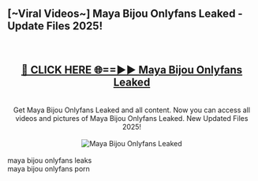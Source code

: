 <h2>[~Viral Videos~] Maya Bijou Onlyfans Leaked - Update Files 2025!</h2>
<br>
<div align="center">
<h2><a href="https://betterlinks.top/A2PfLJ" rel="nofollow">🔴 CLICK HERE 🌐==►► Maya Bijou Onlyfans Leaked</a></h2>
<br>
Get Maya Bijou Onlyfans Leaked and all content. Now you can access all videos and pictures of Maya Bijou Onlyfans Leaked. New Updated Files 2025!
<br>
<br>
<a href="https://betterlinks.top/A2PfLJ" rel="nofollow" data-target="animated-image.originalLink"><img src="https://i.ibb.co.com/WyWwxjT/player-gif2.gif" alt="Maya Bijou Onlyfans Leaked" style="max-width: 100%; display: inline-block;" data-target="animated-image.originalImage"></a>
</div>
<br>
maya bijou onlyfans leaks<br>
maya bijou onlyfans porn